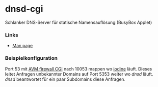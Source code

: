 # dnsd-cgi

Schlanker DNS-Server für statische Namensauflösung (BusyBox Applet)

### Links

-   [Man
    page](http://www.busybox.net/downloads/BusyBox.html#dnsd)

### Beispielkonfiguration

Port 53 mit [AVM firewall CGI](../avm-firewall/README.md) nach 10053
mappen wo [iodine](../iodine/README.md) läuft. Dieses leitet Anfragen
unbekannter Domains auf Port 5353 weiter wo *dnsd* läuft. *dnsd*
beantwortet für ein paar Subdomains diese Anfragen.

